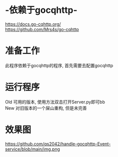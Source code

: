 # -依赖于gocqhttp-
https://docs.go-cqhttp.org/
</br>
https://github.com/Mrs4s/go-cqhttp

# 准备工作
此程序依赖于gocqhttp的程序, 首先需要去配置gocqhttp


# 运行程序
Old   可用的版本, 使用方法双击打开Server.py即可bb
</br>
New   对旧版本的一个屎山重构, 但是未完善

# 效果图
https://github.com/qs2042/handle-gocqhttp-Event-service/blob/main/img.png
